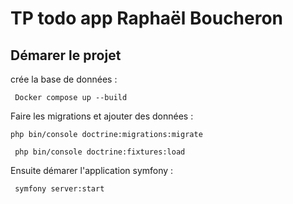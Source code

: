 
# TP todo app Raphaël Boucheron



## Démarer le projet 

crée la base de données : 

``` Docker compose up --build```

Faire les migrations et ajouter des données : 

``` php bin/console doctrine:migrations:migrate  ```

```  php bin/console doctrine:fixtures:load   ```

Ensuite démarer l'application symfony : 

``` symfony server:start```
